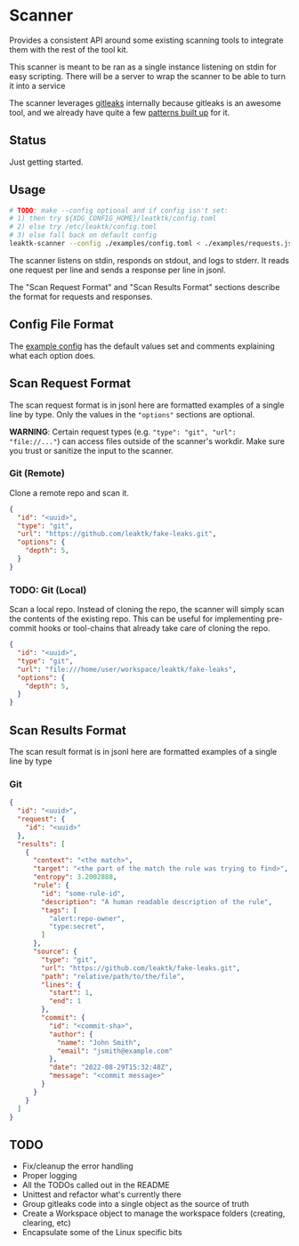 # Scanner

Provides a consistent API around some existing scanning tools to integrate them
with the rest of the tool kit.

This scanner is meant to be ran as a single instance listening on stdin
for easy scripting. There will be a server to wrap the scanner to be able to
turn it into a service

The scanner leverages
[gitleaks](https://github.com/zricethezav/gitleaks)
internally because gitleaks is an awesome tool, and we already have quite a few
[patterns built up](https://github.com/leaktk/patterns)
for it.

## Status

Just getting started.

## Usage

```sh
# TODO: make --config optional and if config isn't set:
# 1) then try ${XDG_CONFIG_HOME}/leatktk/config.toml
# 2) else try /etc/leaktk/config.toml
# 3) else fall back on default config
leaktk-scanner --config ./examples/config.toml < ./examples/requests.jsonl
```

The scanner listens on stdin, responds on stdout, and logs to stderr.
It reads one request per line and sends a response per line in jsonl.

The "Scan Request Format" and "Scan Results Format" sections describe the
format for requests and responses.

## Config File Format

The [example config](./examples/config.toml) has the default values set and
comments explaining what each option does.

## Scan Request Format

The scan request format is in jsonl here are formatted examples of a single
line by type. Only the values in the `"options"` sections are optional.

**WARNING**: Certain request types (e.g. `"type": "git", "url": "file://..."`)
can access files outside of the scanner's workdir. Make sure you trust or
sanitize the input to the scanner.

### Git (Remote)

Clone a remote repo and scan it.

```json
{
  "id": "<uuid>",
  "type": "git",
  "url": "https://github.com/leaktk/fake-leaks.git",
  "options": {
    "depth": 5,
  }
}
```

### TODO: Git (Local)

Scan a local repo. Instead of cloning the repo, the scanner will simply
scan the contents of the existing repo. This can be useful for implementing
pre-commit hooks or tool-chains that already take care of cloning the repo.

```json
{
  "id": "<uuid>",
  "type": "git",
  "url": "file:///home/user/workspace/leaktk/fake-leaks",
  "options": {
    "depth": 5,
  }
}
```

## Scan Results Format

The scan result format is in jsonl here are formatted examples of a single
line by type

### Git

```json
{
  "id": "<uuid>",
  "request": {
    "id": "<uuid>"
  },
  "results": [
    {
      "context": "<the match>",
      "target": "<the part of the match the rule was trying to find>",
      "entropy": 3.2002888,
      "rule": {
        "id": "some-rule-id",
        "description": "A human readable description of the rule",
        "tags": [
          "alert:repo-owner",
          "type:secret",
        ]
      },
      "source": {
        "type": "git",
        "url": "https://github.com/leaktk/fake-leaks.git",
        "path": "relative/path/to/the/file",
        "lines": {
          "start": 1,
          "end": 1
        },
        "commit": {
          "id": "<commit-sha>",
          "author": {
            "name": "John Smith",
            "email": "jsmith@example.com"
          },
          "date": "2022-08-29T15:32:48Z",
          "message": "<commit message>"
        }
      }
    }
  ]
}
```

## TODO

* Fix/cleanup the error handling
* Proper logging
* All the TODOs called out in the README
* Unittest and refactor what's currently there
* Group gitleaks code into a single object as the source of truth
* Create a Workspace object to manage the workspace folders (creating, clearing, etc)
* Encapsulate some of the Linux specific bits
